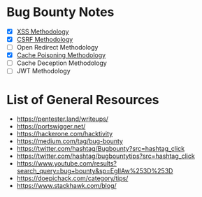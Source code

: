 # Bug Bounty Notes
- [x] [XSS Methodology](https://github.com/JoshMorrison99/Bug-Bounty/tree/main/XSS)
- [x] [CSRF Methodology](https://github.com/JoshMorrison99/Bug-Bounty/tree/main/CSRF)
- [ ] Open Redirect Methodology
- [x] [Cache Poisoning Methodology](https://github.com/JoshMorrison99/Bug-Bounty/tree/main/Cache%20Poisoning)
- [ ] Cache Deception Methodology
- [ ] JWT Methodology

# List of General Resources
- https://pentester.land/writeups/
- https://portswigger.net/
- https://hackerone.com/hacktivity
- https://medium.com/tag/bug-bounty
- https://twitter.com/hashtag/Bugbounty?src=hashtag_click
- https://twitter.com/hashtag/bugbountytips?src=hashtag_click
- https://www.youtube.com/results?search_query=bug+bounty&sp=EgIIAw%253D%253D 
- https://doepichack.com/category/tips/
- https://www.stackhawk.com/blog/
